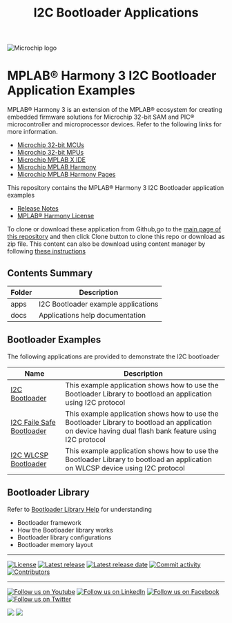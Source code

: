﻿---
title: I2C Bootloader Applications
has_children: true
has_toc: false
nav_order: 1
---

![Microchip logo](https://raw.githubusercontent.com/wiki/Microchip-MPLAB-Harmony/Microchip-MPLAB-Harmony.github.io/images/microchip_logo.png)

# MPLAB® Harmony 3 I2C Bootloader Application Examples

MPLAB® Harmony 3 is an extension of the MPLAB® ecosystem for creating
embedded firmware solutions for Microchip 32-bit SAM and PIC® microcontroller
and microprocessor devices. Refer to the following links for more information.

- [Microchip 32-bit MCUs](https://www.microchip.com/design-centers/32-bit)
- [Microchip 32-bit MPUs](https://www.microchip.com/design-centers/32-bit-mpus)
- [Microchip MPLAB X IDE](https://www.microchip.com/mplab/mplab-x-ide)
- [Microchip MPLAB Harmony](https://www.microchip.com/mplab/mplab-harmony)
- [Microchip MPLAB Harmony Pages](https://microchip-mplab-harmony.github.io/)

This repository contains the MPLAB® Harmony 3 I2C Bootloader application examples

- [Release Notes](release_notes.md)
- [MPLAB® Harmony License](mplab_harmony_license.md)

To clone or download these application from Github,go to the [main page of this repository](https://github.com/Microchip-MPLAB-Harmony/bootloader_apps_i2c) and then click Clone button to clone this repo or download as zip file. This content can also be download using content manager by following [these instructions](https://github.com/Microchip-MPLAB-Harmony/contentmanager/wiki)

## Contents Summary

| Folder     | Description                             |
| ---        | ---                                     |
| apps       | I2C Bootloader example applications    |
| docs       | Applications help documentation         |


## Bootloader Examples

The following applications are provided to demonstrate the I2C bootloader

| Name                                                                   | Description                                                       |
| ---------                                                              | -----------                                                       |
| [I2C Bootloader](apps/i2c_bootloader/readme.md)                        | This example application shows how to use the Bootloader Library to bootload an application using I2C protocol                                           |
| [I2C Faile Safe Bootloader](apps/i2c_fail_safe_bootloader/readme.md)   | This example application shows how to use the Bootloader Library to bootload an application on device having dual flash bank feature using I2C protocol  |
| [I2C WLCSP Bootloader](apps/i2c_bootloader_wlcsp/readme.md)   | This example application shows how to use the Bootloader Library to bootload an application on WLCSP device using I2C protocol                              |


## Bootloader Library

Refer to [Bootloader Library Help](https://microchip-mplab-harmony.github.io/bootloader) for understanding
- Bootloader framework
- How the Bootloader library works
- Bootloader library configurations
- Bootloader memory layout

____

[![License](https://img.shields.io/badge/license-Harmony%20license-orange.svg)](https://github.com/Microchip-MPLAB-Harmony/bootloader_apps_i2c/blob/master/mplab_harmony_license.md)
[![Latest release](https://img.shields.io/github/release/Microchip-MPLAB-Harmony/bootloader_apps_i2c.svg)](https://github.com/Microchip-MPLAB-Harmony/bootloader_apps_i2c/releases/latest)
[![Latest release date](https://img.shields.io/github/release-date/Microchip-MPLAB-Harmony/bootloader_apps_i2c.svg)](https://github.com/Microchip-MPLAB-Harmony/bootloader_apps_i2c/releases/latest)
[![Commit activity](https://img.shields.io/github/commit-activity/y/Microchip-MPLAB-Harmony/bootloader_apps_i2c.svg)](https://github.com/Microchip-MPLAB-Harmony/bootloader_apps_i2c/graphs/commit-activity)
[![Contributors](https://img.shields.io/github/contributors-anon/Microchip-MPLAB-Harmony/bootloader_apps_i2c.svg)]()

____

[![Follow us on Youtube](https://img.shields.io/badge/Youtube-Follow%20us%20on%20Youtube-red.svg)](https://www.youtube.com/user/MicrochipTechnology)
[![Follow us on LinkedIn](https://img.shields.io/badge/LinkedIn-Follow%20us%20on%20LinkedIn-blue.svg)](https://www.linkedin.com/company/microchip-technology)
[![Follow us on Facebook](https://img.shields.io/badge/Facebook-Follow%20us%20on%20Facebook-blue.svg)](https://www.facebook.com/microchiptechnology/)
[![Follow us on Twitter](https://img.shields.io/twitter/follow/MicrochipTech.svg?style=social)](https://twitter.com/MicrochipTech)

[![](https://img.shields.io/github/stars/Microchip-MPLAB-Harmony/bootloader_apps_i2c.svg?style=social)]()
[![](https://img.shields.io/github/watchers/Microchip-MPLAB-Harmony/bootloader_apps_i2c.svg?style=social)]()



